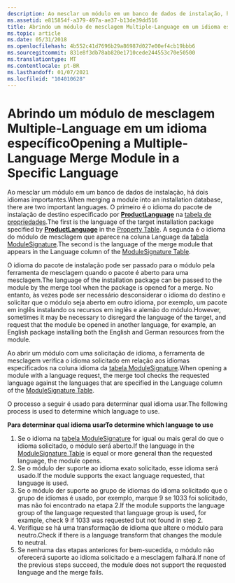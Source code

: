 ```yaml
---
description: Ao mesclar um módulo em um banco de dados de instalação, há dois idiomas importantes.
ms.assetid: e815854f-a379-497a-ae37-b13de39dd516
title: Abrindo um módulo de mesclagem Multiple-Language em um idioma específico
ms.topic: article
ms.date: 05/31/2018
ms.openlocfilehash: 4b552c41d7696b29a86987d027e00ef4cb19bbb6
ms.sourcegitcommit: 831e8f3db78ab820e1710cede244553c70e50500
ms.translationtype: MT
ms.contentlocale: pt-BR
ms.lasthandoff: 01/07/2021
ms.locfileid: "104010628"
---
```

# <a name="opening-a-multiple-language-merge-module-in-a-specific-language"></a><span data-ttu-id="d0b67-103">Abrindo um módulo de mesclagem Multiple-Language em um idioma específico</span><span class="sxs-lookup"><span data-stu-id="d0b67-103">Opening a Multiple-Language Merge Module in a Specific Language</span></span>

<span data-ttu-id="d0b67-104">Ao mesclar um módulo em um banco de dados de instalação, há dois idiomas importantes.</span><span class="sxs-lookup"><span data-stu-id="d0b67-104">When merging a module into an installation database, there are two important languages.</span></span> <span data-ttu-id="d0b67-105">O primeiro é o idioma do pacote de instalação de destino especificado por [**ProductLanguage**](productlanguage.md) na [tabela de propriedades](property-table.md).</span><span class="sxs-lookup"><span data-stu-id="d0b67-105">The first is the language of the target installation package specified by [**ProductLanguage**](productlanguage.md) in the [Property Table](property-table.md).</span></span> <span data-ttu-id="d0b67-106">A segunda é o idioma do módulo de mesclagem que aparece na coluna Language da [tabela ModuleSignature](modulesignature-table.md).</span><span class="sxs-lookup"><span data-stu-id="d0b67-106">The second is the language of the merge module that appears in the Language column of the [ModuleSignature Table](modulesignature-table.md).</span></span>

<span data-ttu-id="d0b67-107">O idioma do pacote de instalação pode ser passado para o módulo pela ferramenta de mesclagem quando o pacote é aberto para uma mesclagem.</span><span class="sxs-lookup"><span data-stu-id="d0b67-107">The language of the installation package can be passed to the module by the merge tool when the package is opened for a merge.</span></span> <span data-ttu-id="d0b67-108">No entanto, às vezes pode ser necessário desconsiderar o idioma do destino e solicitar que o módulo seja aberto em outro idioma, por exemplo, um pacote em inglês instalando os recursos em inglês e alemão do módulo.</span><span class="sxs-lookup"><span data-stu-id="d0b67-108">However, sometimes it may be necessary to disregard the language of the target, and request that the module be opened in another language, for example, an English package installing both the English and German resources from the module.</span></span>

<span data-ttu-id="d0b67-109">Ao abrir um módulo com uma solicitação de idioma, a ferramenta de mesclagem verifica o idioma solicitado em relação aos idiomas especificados na coluna idioma da [tabela ModuleSignature](modulesignature-table.md).</span><span class="sxs-lookup"><span data-stu-id="d0b67-109">When opening a module with a language request, the merge tool checks the requested language against the languages that are specified in the Language column of the [ModuleSignature Table](modulesignature-table.md).</span></span>

<span data-ttu-id="d0b67-110">O processo a seguir é usado para determinar qual idioma usar.</span><span class="sxs-lookup"><span data-stu-id="d0b67-110">The following process is used to determine which language to use.</span></span>

<span data-ttu-id="d0b67-111">**Para determinar qual idioma usar**</span><span class="sxs-lookup"><span data-stu-id="d0b67-111">**To determine which language to use**</span></span>

1.  <span data-ttu-id="d0b67-112">Se o idioma na [tabela ModuleSignature](modulesignature-table.md) for igual ou mais geral do que o idioma solicitado, o módulo será aberto.</span><span class="sxs-lookup"><span data-stu-id="d0b67-112">If the language in the [ModuleSignature Table](modulesignature-table.md) is equal or more general than the requested language, the module opens.</span></span>
2.  <span data-ttu-id="d0b67-113">Se o módulo der suporte ao idioma exato solicitado, esse idioma será usado.</span><span class="sxs-lookup"><span data-stu-id="d0b67-113">If the module supports the exact language requested, that language is used.</span></span>
3.  <span data-ttu-id="d0b67-114">Se o módulo der suporte ao grupo de idiomas do idioma solicitado que o grupo de idiomas é usado, por exemplo, marque 9 se 1033 foi solicitado, mas não foi encontrado na etapa 2.</span><span class="sxs-lookup"><span data-stu-id="d0b67-114">If the module supports the language group of the language requested that language group is used, for example, check 9 if 1033 was requested but not found in step 2.</span></span>
4.  <span data-ttu-id="d0b67-115">Verifique se há uma transformação de idioma que altere o módulo para neutro.</span><span class="sxs-lookup"><span data-stu-id="d0b67-115">Check if there is a language transform that changes the module to neutral.</span></span>
5.  <span data-ttu-id="d0b67-116">Se nenhuma das etapas anteriores for bem-sucedida, o módulo não oferecerá suporte ao idioma solicitado e a mesclagem falhará.</span><span class="sxs-lookup"><span data-stu-id="d0b67-116">If none of the previous steps succeed, the module does not support the requested language and the merge fails.</span></span>

 

 




